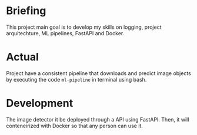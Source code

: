 # Briefing

This project main goal is to develop my skills on logging, project arquitechture, ML pipelines, FastAPI and Docker.

# Actual

Project have a consistent pipeline that downloads and predict image objects by executing the code `ml-pipeline` in terminal using bash.

# Development

The image detector it be deployed through a API using FastAPI. Then, it will conteneirized with Docker so that any person can use it.
